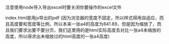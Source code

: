 注意使用node导入导出excel时要关闭你要操作的excel文件

index.html是用js导出的pdf (因为浏览器的宽度不固定，所以样式得用自适应，而且高度要和宽度等比例，所以本来一张a4的高度为841.89，但是因为缩放了，而且我们要求出要不要分页，我们这里用的是html实际高度去对比一张a4未缩放的高度，所以得求出未缩放过的html高度的一张a4高度)

